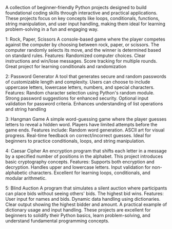 A collection of beginner-friendly Python projects designed to build foundational coding skills through interactive and practical applications. These projects focus on key concepts like loops, conditionals, functions, string manipulation, and user input handling, making them ideal for learning problem-solving in a fun and engaging way.

1: Rock, Paper, Scissors
A console-based game where the player competes against the computer by choosing between rock, paper, or scissors. The computer randomly selects its move, and the winner is determined based on standard rules. Features:
Randomized computer choices.
Clear instructions and win/lose messages.
Score tracking for multiple rounds.
Great project for learning conditionals and randomization

2: Password Generator
A tool that generates secure and random passwords of customizable length and complexity. Users can choose to include uppercase letters, lowercase letters, numbers, and special characters. Features:
Random character selection using Python's random module.
Strong password suggestions for enhanced security.
Optional input validation for password criteria.
Enhances understanding of list operations and string handling

3: Hangman Game
A simple word-guessing game where the player guesses letters to reveal a hidden word. Players have limited attempts before the game ends. Features include:
Random word generation.
ASCII art for visual progress.
Real-time feedback on correct/incorrect guesses.
Ideal for beginners to practice conditionals, loops, and string manipulation.


4: Caesar Cipher
An encryption program that shifts each letter in a message by a specified number of positions in the alphabet. This project introduces basic cryptography concepts. Features:
Supports both encryption and decryption.
Handles upper and lowercase letters.
Input validation for non-alphabetic characters.
Excellent for learning loops, conditionals, and modular arithmetic.

5: Blind Auction
A program that simulates a silent auction where participants can place bids without seeing others' bids. The highest bid wins. Features:
User input for names and bids.
Dynamic data handling using dictionaries.
Clear output showing the highest bidder and amount.
A practical example of dictionary usage and input handling.
These projects are excellent for beginners to solidify their Python basics, learn problem-solving, and understand fundamental programming concepts.

